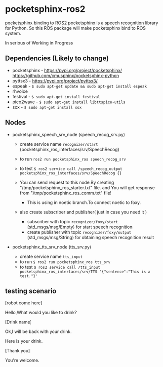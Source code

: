 # pocketsphinx-ros2
pocketsphinx binding to ROS2
pocketsphinx is a speech recognition library for Python. So this ROS package will make pocketsphinx bind to ROS system.

In serious of Working in Progress


## Dependencies (Likely to change)
- pocketsphinx - 
    https://pypi.org/project/pocketsphinx/
    https://github.com/cmusphinx/pocketsphinx-python
- pyttsx3 - https://pypi.org/project/pyttsx3/
- espeak - `$ sudo apt-get update && sudo apt-get install espeak`
- rhvoice
- festival - `$ sudo apt-get install festival`
- pico2wave - `$ sudo apt-get install libttspico-utils`
- sox - `$ sudo apt-get install sox`



## Nodes
- pocketsphinx_speech_srv_node (speech_recog_srv.py)
    - create service name `recognizer/start` (pocketsphinx_ros_interfaces/srv/SpeechRecog)
    - to run `ros2 run pocketsphinx_ros speech_recog_srv`
    - to test `$ ros2 service call /speech_recog_output pocketsphinx_ros_interfaces/srv/SpeechRecog {}`

    - You can send request to this node.By creating "/tmp/pocketsphinx_ros_starter.txt" file. and You will get response from "/tmp/pocketsphinx_ros_comm.txt" file!
        - This is using in noetic branch.To connect noetic to foxy.

    - also create subscriber and publisher( just in case you need it )
        - subscriber with topic `recognizer/foxy/start` (std_msgs/msg/Empty) for start speech recognition
        - create publisher with topic `recognizer/foxy/output` (std_msgs/msg/String) for obtaining speech recognition result

- pocketsphinx_tts_srv_node (tts_srv.py)
    - create service name `tts_input`
    - to run `$ ros2 run pocketsphinx_ros tts_srv`
    - to test `$ ros2 service call /tts_input pocketsphinx_ros_interfaces/srv/TTS '{"sentence":"This is a test."}'`


## testing scenario
[robot come here]

Hello,What would you like to drink?

[Drink name]

Ok,I will be back with your drink.

Here is your drink.

[Thank you]

You're welcome.
